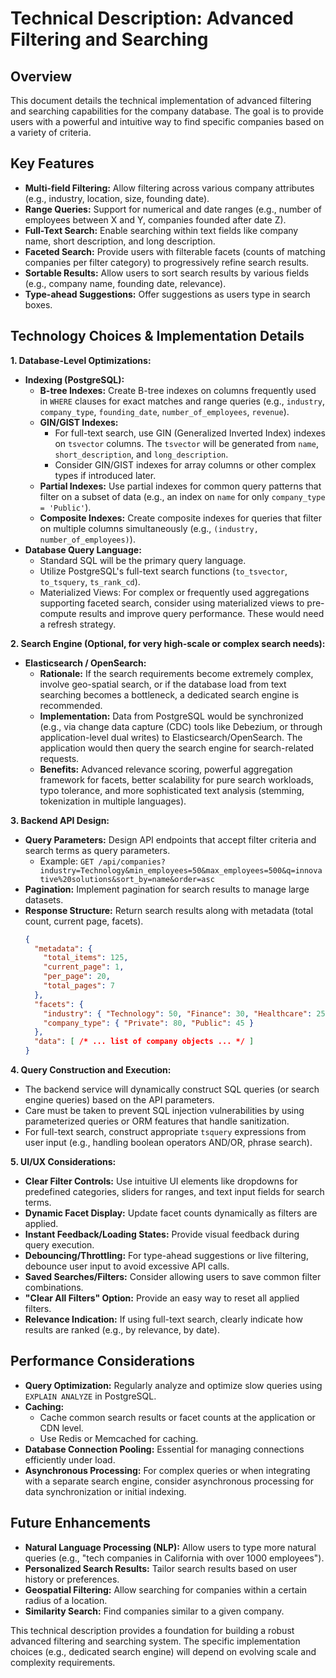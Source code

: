 # Technical Description: Advanced Filtering and Searching

## Overview

This document details the technical implementation of advanced filtering and searching capabilities for the company database. The goal is to provide users with a powerful and intuitive way to find specific companies based on a variety of criteria.

## Key Features

*   **Multi-field Filtering:** Allow filtering across various company attributes (e.g., industry, location, size, founding date).
*   **Range Queries:** Support for numerical and date ranges (e.g., number of employees between X and Y, companies founded after date Z).
*   **Full-Text Search:** Enable searching within text fields like company name, short description, and long description.
*   **Faceted Search:** Provide users with filterable facets (counts of matching companies per filter category) to progressively refine search results.
*   **Sortable Results:** Allow users to sort search results by various fields (e.g., company name, founding date, relevance).
*   **Type-ahead Suggestions:** Offer suggestions as users type in search boxes.

## Technology Choices & Implementation Details

**1. Database-Level Optimizations:**

*   **Indexing (PostgreSQL):**
    *   **B-tree Indexes:** Create B-tree indexes on columns frequently used in `WHERE` clauses for exact matches and range queries (e.g., `industry`, `company_type`, `founding_date`, `number_of_employees`, `revenue`).
    *   **GIN/GIST Indexes:**
        *   For full-text search, use GIN (Generalized Inverted Index) indexes on `tsvector` columns. The `tsvector` will be generated from `name`, `short_description`, and `long_description`.
        *   Consider GIN/GIST indexes for array columns or other complex types if introduced later.
    *   **Partial Indexes:** Use partial indexes for common query patterns that filter on a subset of data (e.g., an index on `name` for only `company_type = 'Public'`).
    *   **Composite Indexes:** Create composite indexes for queries that filter on multiple columns simultaneously (e.g., `(industry, number_of_employees)`).
*   **Database Query Language:**
    *   Standard SQL will be the primary query language.
    *   Utilize PostgreSQL's full-text search functions (`to_tsvector`, `to_tsquery`, `ts_rank_cd`).
    *   Materialized Views: For complex or frequently used aggregations supporting faceted search, consider using materialized views to pre-compute results and improve query performance. These would need a refresh strategy.

**2. Search Engine (Optional, for very high-scale or complex search needs):**

*   **Elasticsearch / OpenSearch:**
    *   **Rationale:** If the search requirements become extremely complex, involve geo-spatial search, or if the database load from text searching becomes a bottleneck, a dedicated search engine is recommended.
    *   **Implementation:** Data from PostgreSQL would be synchronized (e.g., via change data capture (CDC) tools like Debezium, or through application-level dual writes) to Elasticsearch/OpenSearch. The application would then query the search engine for search-related requests.
    *   **Benefits:** Advanced relevance scoring, powerful aggregation framework for facets, better scalability for pure search workloads, typo tolerance, and more sophisticated text analysis (stemming, tokenization in multiple languages).

**3. Backend API Design:**

*   **Query Parameters:** Design API endpoints that accept filter criteria and search terms as query parameters.
    *   Example: `GET /api/companies?industry=Technology&min_employees=50&max_employees=500&q=innovative%20solutions&sort_by=name&order=asc`
*   **Pagination:** Implement pagination for search results to manage large datasets.
*   **Response Structure:** Return search results along with metadata (total count, current page, facets).
    ```json
    {
      "metadata": {
        "total_items": 125,
        "current_page": 1,
        "per_page": 20,
        "total_pages": 7
      },
      "facets": {
        "industry": { "Technology": 50, "Finance": 30, "Healthcare": 25 },
        "company_type": { "Private": 80, "Public": 45 }
      },
      "data": [ /* ... list of company objects ... */ ]
    }
    ```

**4. Query Construction and Execution:**

*   The backend service will dynamically construct SQL queries (or search engine queries) based on the API parameters.
*   Care must be taken to prevent SQL injection vulnerabilities by using parameterized queries or ORM features that handle sanitization.
*   For full-text search, construct appropriate `tsquery` expressions from user input (e.g., handling boolean operators AND/OR, phrase search).

**5. UI/UX Considerations:**

*   **Clear Filter Controls:** Use intuitive UI elements like dropdowns for predefined categories, sliders for ranges, and text input fields for search terms.
*   **Dynamic Facet Display:** Update facet counts dynamically as filters are applied.
*   **Instant Feedback/Loading States:** Provide visual feedback during query execution.
*   **Debouncing/Throttling:** For type-ahead suggestions or live filtering, debounce user input to avoid excessive API calls.
*   **Saved Searches/Filters:** Consider allowing users to save common filter combinations.
*   **"Clear All Filters" Option:** Provide an easy way to reset all applied filters.
*   **Relevance Indication:** If using full-text search, clearly indicate how results are ranked (e.g., by relevance, by date).

## Performance Considerations

*   **Query Optimization:** Regularly analyze and optimize slow queries using `EXPLAIN ANALYZE` in PostgreSQL.
*   **Caching:**
    *   Cache common search results or facet counts at the application or CDN level.
    *   Use Redis or Memcached for caching.
*   **Database Connection Pooling:** Essential for managing connections efficiently under load.
*   **Asynchronous Processing:** For complex queries or when integrating with a separate search engine, consider asynchronous processing for data synchronization or initial indexing.

## Future Enhancements

*   **Natural Language Processing (NLP):** Allow users to type more natural queries (e.g., "tech companies in California with over 1000 employees").
*   **Personalized Search Results:** Tailor search results based on user history or preferences.
*   **Geospatial Filtering:** Allow searching for companies within a certain radius of a location.
*   **Similarity Search:** Find companies similar to a given company.

This technical description provides a foundation for building a robust advanced filtering and searching system. The specific implementation choices (e.g., dedicated search engine) will depend on evolving scale and complexity requirements.
